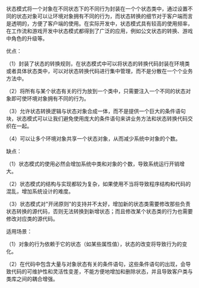 状态模式将一个对象在不同状态下的不同行为封装在一个个状态类中，通过设置不同的状态对象可以让环境对象拥有不同的行为，而状态转换的细节对于客户端而言是透明的，方便了客户端的使用。在实际开发中，状态模式具有较高的使用频率，在工作流和游戏开发中状态模式都得到了广泛的应用，例如公文状态的转换、游戏中角色的升级等。

优点：

（1）封装了状态的转换规则，在状态模式中可以将状态的转换代码封装在环境类或者具体状态类中，可以对状态转换代码进行集中管理，而不是分散在一个个业务方法中。

（2）将所有与某个状态有关的行为放到一个类中，只需要注入一个不同的状态对象即可使环境对象拥有不同的行为。

（3）允许状态转换逻辑与状态对象合成一体，而不是提供一个巨大的条件语句块，状态模式可以让我们避免使用庞大的条件语句来讲业务方法和状态转换代码交织在一起。

（4）可以让多个环境对象共享一个状态对象，从而减少系统中对象的个数。

缺点：

（1）状态模式的使用必然会增加系统中类和对象的个数，导致系统运行开销增大。

（2）状态模式的结构与实现都较为复杂，如果使用不当将导致程序结构和代码的混乱，增加系统设计的难度。

（3）状态模式对"开闭原则"的支持并不太好，增加新的状态类需要修改那些负责状态转换的源代码，否则无法转换到新增状态；而且修改某个状态类的行为也需要修改对应类的源代码。

适用场景：

（1）对象的行为依赖于它的状态（如某些属性值），状态的改变将导致行为的变化。

（2）在代码中包含大量与对象状态有关的条件语句，这些条件语句的出现，会导致代码的可维护性和灵活性变差，不能方便地增加和删除状态，并且导致客户类与类库之间的耦合增强。